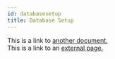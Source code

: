 ```yaml
---
id: databasesetup
title: Database Setup
---
```


This is a link to [another document.](doc3.md)  
This is a link to an [external page.](http://www.example.com)
